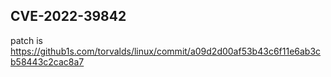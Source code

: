 ## CVE-2022-39842

patch is https://github1s.com/torvalds/linux/commit/a09d2d00af53b43c6f11e6ab3cb58443c2cac8a7